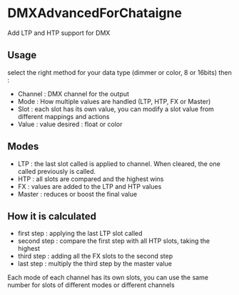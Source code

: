 # DMXAdvancedForChataigne

Add LTP and HTP support for DMX

## Usage
select the right method for your data type (dimmer or color, 8 or 16bits) then :
- Channel : DMX channel for the output
- Mode : How multiple values are handled (LTP, HTP, FX or Master)
- Slot : each slot has its own value, you can modify a slot value from different mappings and actions
- Value : value desired : float or color

## Modes
- LTP : the last slot called is applied to channel. When cleared, the one called previously is called.
- HTP : all slots are compared and the highest wins
- FX : values are added to the LTP and HTP values
- Master : reduces or boost the final value

## How it is calculated
- first step : applying the last LTP slot called
- second step : compare the first step with all HTP slots, taking the highest
- third step : adding all the FX slots to the second step
- last step : multiply the third step by the master value

Each mode of each channel has its own slots, you can use the same number for slots of different modes or different channels